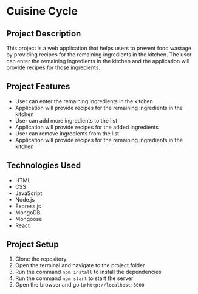# Cuisine Cycle

## Project Description
This project is a web application that helps users to prevent food wastage by providing recipes for the remaining ingredients in the kitchen. The user can enter the remaining ingredients in the kitchen and the application will provide recipes for those ingredients.

## Project Features
- User can enter the remaining ingredients in the kitchen
- Application will provide recipes for the remaining ingredients in the kitchen
- User can add more ingredients to the list
- Application will provide recipes for the added ingredients
- User can remove ingredients from the list
- Application will provide recipes for the remaining ingredients in the kitchen

## Technologies Used
- HTML
- CSS
- JavaScript
- Node.js
- Express.js
- MongoDB
- Mongoose
- React

## Project Setup
1. Clone the repository
2. Open the terminal and navigate to the project folder
3. Run the command `npm install` to install the dependencies
4. Run the command `npm start` to start the server
5. Open the browser and go to `http://localhost:3000`
